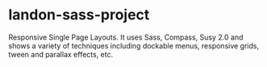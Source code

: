 # landon-sass-project
Responsive Single Page Layouts. It uses Sass, Compass, Susy 2.0 and shows a variety of techniques including dockable menus, responsive grids, tween and parallax effects, etc.
